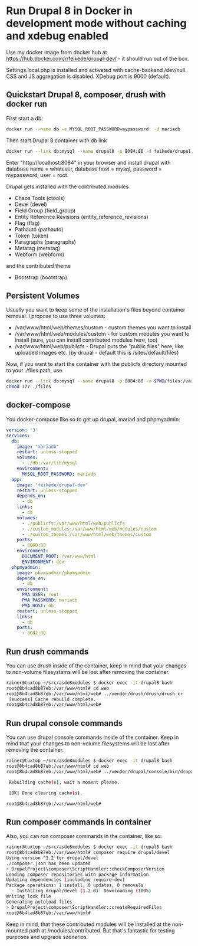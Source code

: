 # Run Drupal 8 in Docker in development mode without caching and xdebug enabled

Use my docker image from docker hub at https://hub.docker.com/r/feikede/drupal-dev/ - it should run out of the box.

Settings.local.php is installed and activated with cache-backend /dev/null. CSS and JS aggregation is disabled. XDebug port is 9000 (default).

## Quickstart Drupal 8, composer, drush with docker run
First start a db:
```bash
docker run --name db -e MYSQL_ROOT_PASSWORD=mypassword  -d mariadb
```

Then start Drupal 8 container with db link
```bash
docker run --link db:mysql --name drupal8 -p 8084:80 -d feikede/drupal-dev
```

Enter "http://localhost:8084" in your browser and install drupal with database name = whatever, database host = mysql, password = mypassword, user = root.

Drupal gets installed with the contributed modules

* Chaos Tools (ctools)
* Devel (devel)
* Field Group (field_group)
* Entity Reference Revisions (entity_reference_revisions)
* Flag (flag)
* Pathauto (pathauto)
* Token (token)
* Paragraphs (paragraphs)
* Metatag (metatag)
* Webform (webform)

and the contributed theme

* Bootstrap (bootstrap)

## Persistent Volumes
Usually you want to keep some of the installation's files beyond container removal. I propose to use three volumes:

* /var/www/html/web/themes/custom - custom themes you want to install
* /var/www/html/web/modules/custom - for custom modules you want to install (sure, you can install contributed modules here, too)
* /var/www/html/web/publicfs - Drupal puts the "public files" here, like uploaded images etc. (by drupal - default this is /sites/default/files)

Now, if you want to start the container with the publicfs directory mounted to your ./files path, use

```bash
docker run --link db:mysql --name drupal8 -p 8084:80 -v $PWD/files:/var/www/html/web/publicfs -d feikede/drupal-dev
chmod 777 ./files
```

## docker-compose
You docker-compose like so to get up drupal, mariad and phpmyadmin:

```yaml
version: '3'
services:
  db:
    image: "mariadb"
    restart: unless-stopped
    volumes:
      - ./db:/var/lib/mysql
    environment:
      MYSQL_ROOT_PASSWORD: mariadb
  app:
    image: "feikede/drupal-dev"
    restart: unless-stopped
    depends_on:
      - db
    links:
      - db
    volumes:
      - ./publicfs:/var/www/html/web/publicfs
      - ./custom_modules:/var/www/html/web/modules/custom
      - ./custom_themes:/var/www/html/web/themes/custom
    ports:
      - 8080:80    
    environment:
      DOCUMENT_ROOT: /var/www/html
      ENVIRONMENT: dev
  phpmyadmin:
    image: phpmyadmin/phpmyadmin
    depends_on:
      - db
    environment:
      PMA_USER: root
      PMA_PASSWORD: mariadb
      PMA_HOST: db
    restart: unless-stopped
    links:
      - db
    ports:
      - 8082:80
```


## Run drush commands
You can use drush inside of the container, keep in mind that your changes to non-volume filesystems will be lost after removing the container.

```bash
rainer@tuxtop ~/src/asde8modules $ docker exec -it drupal8 bash
root@8b4cad8b87eb:/var/www/html# cd web
root@8b4cad8b87eb:/var/www/html/web# ../vendor/drush/drush/drush cr
 [success] Cache rebuild complete.
root@8b4cad8b87eb:/var/www/html/web#
```

## Run drupal console commands
You can use drupal console commands inside of the container. Keep in mind that your changes to non-volume filesystems will be lost after removing the container.

```bash
rainer@tuxtop ~/src/asde8modules $ docker exec -it drupal8 bash
root@8b4cad8b87eb:/var/www/html# cd web
root@8b4cad8b87eb:/var/www/html/web# ../vendor/drupal/console/bin/drupal cache:rebuild

 Rebuilding cache(s), wait a moment please.

 [OK] Done clearing cache(s).                                                                                           

root@8b4cad8b87eb:/var/www/html/web#
```

## Run composer commands in container
Also, you can run composer commands in the container, like so:

```bash
rainer@tuxtop ~/src/asde8modules $ docker exec -it drupal8 bash
root@8b4cad8b87eb:/var/www/html# composer require drupal/devel
Using version ^1.2 for drupal/devel
./composer.json has been updated
> DrupalProject\composer\ScriptHandler::checkComposerVersion
Loading composer repositories with package information
Updating dependencies (including require-dev)
Package operations: 1 install, 0 updates, 0 removals
  - Installing drupal/devel (1.2.0): Downloading (100%)         
Writing lock file
Generating autoload files
> DrupalProject\composer\ScriptHandler::createRequiredFiles
root@8b4cad8b87eb:/var/www/html#
```

Keep in mind, that these contributed modules will be installed at the non-mounted path at /modules/contributed. But that's fantastic for testing purposes and upgrade szenarios.
